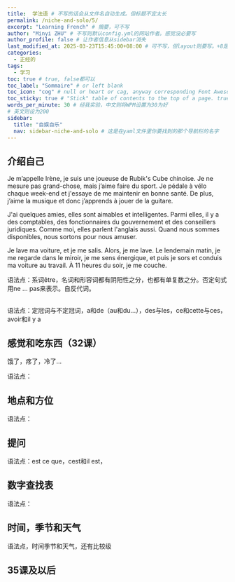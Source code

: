 ```yaml
---
title:  学法语 # 不写的话会从文件名自动生成。但标题不宜太长
permalink: /niche-and-solo/5/
excerpt: "Learning French" # 摘要，可不写
author: "Minyi ZHU" # 不写则默认config.yml的网站作者。感觉没必要写
author_profile: false # 让作者信息从sidebar消失
last_modified_at: 2025-03-23T15:45:00+08:00 # 可不写，但layout则要写。+8是东八区
categories: 
  - 正经的
tags:
  - 学习
toc: true # true, false都可以
toc_label: "Sommaire" # or left blank
toc_icon: "cog" # null or heart or cag, anyway corresponding Font Awesome icon name (without fa prefix)
toc_sticky: true # "Stick" table of contents to the top of a page. true: toc floats. false: toc fixed
words_per_minute: 30 # 经我实验，中文则将WPM设置为30为好
# 英文则设为200
sidebar:
  title: "自娱自乐"
  nav: sidebar-niche-and-solo # 这是在yaml文件里你要找到的那个导航栏的名字
---
```



## 介绍自己

Je m’appelle Irène, je suis une joueuse de Rubik's Cube chinoise. Je ne mesure pas grand-chose, mais j’aime faire du sport. Je pédale à vélo chaque week-end et j'essaye de me maintenir en bonne santé. De plus, j’aime la musique et donc j’apprends à jouer de la guitare.


J'ai quelques amies, elles sont aimables et intelligentes. Parmi elles, il y a des comptables, des fonctionnaires du gouvernement et des conseillers juridiques. Comme moi, elles parlent l'anglais aussi. Quand nous sommes disponibles, nous sortons pour nous amuser. 


Je lave ma voiture, et je me salis. Alors, je me lave. Le lendemain matin, je me regarde dans le miroir, je me sens énergique, et puis je sors et conduis ma voiture au travail. À 11 heures du soir, je me couche.

语法点：系词être，名词和形容词都有阴阳性之分，也都有单复数之分。否定句式用ne ... pas来表示。自反代词。


##  


语法点：定冠词与不定冠词，a和de（au和du...），des与les，ce和cette与ces，avoir和il y a



## 感觉和吃东西（32课）

饿了，疼了，冷了...

语法点：




## 地点和方位



语法点：

## 提问


语法点：est ce que，cest和il est，


## 数字查找表




语法点：


## 时间，季节和天气


语法点，时间季节和天气，还有比较级



## 35课及以后